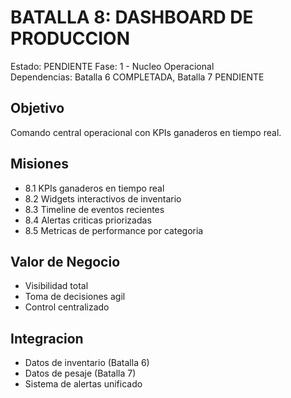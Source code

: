 # BATALLA 8: DASHBOARD DE PRODUCCION

Estado: PENDIENTE
Fase: 1 - Nucleo Operacional  
Dependencias: Batalla 6 COMPLETADA, Batalla 7 PENDIENTE

## Objetivo
Comando central operacional con KPIs ganaderos en tiempo real.

## Misiones
- 8.1 KPIs ganaderos en tiempo real
- 8.2 Widgets interactivos de inventario
- 8.3 Timeline de eventos recientes
- 8.4 Alertas criticas priorizadas
- 8.5 Metricas de performance por categoria

## Valor de Negocio
- Visibilidad total
- Toma de decisiones agil
- Control centralizado

## Integracion
- Datos de inventario (Batalla 6)
- Datos de pesaje (Batalla 7)
- Sistema de alertas unificado
